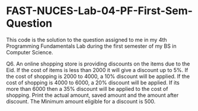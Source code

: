 # FAST-NUCES-Lab-04-PF-First-Sem-Question

This code is the solution to the question assigned to me in my 4th Programming Fundamentals Lab during the first semester of my BS in Computer Science.

Q6. An online shopping store is providing discounts on the items due to the Eid. If the cost of items is
less than 2000 it will give a discount up to 5%. If the cost of shopping is 2000 to 4000, a 10% discount
will be applied. If the cost of
shopping is 4000 to 6000, a 20% discount will be applied. If its more than 6000 then a 35% discount will
be applied to the cost of shopping. Print the actual
amount, saved amount and the amount after discount. The Minimum amount eligible for a discount is
500.
